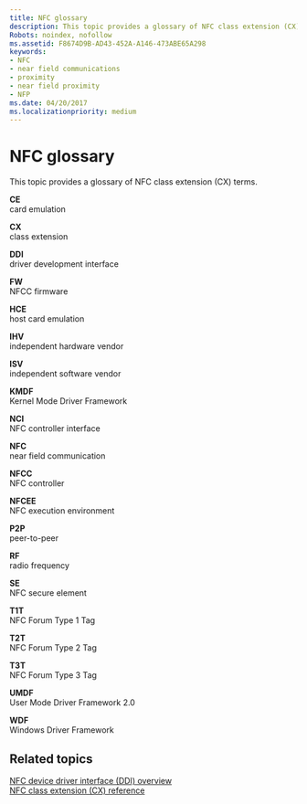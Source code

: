 ```yaml
---
title: NFC glossary
description: This topic provides a glossary of NFC class extension (CX) terms.
Robots: noindex, nofollow
ms.assetid: F8674D9B-AD43-452A-A146-473ABE65A298
keywords:
- NFC
- near field communications
- proximity
- near field proximity
- NFP
ms.date: 04/20/2017
ms.localizationpriority: medium
---
```


# NFC glossary


This topic provides a glossary of NFC class extension (CX) terms.

<a href="" id="nfpdrivers-glossary"></a>**CE**  
card emulation

<a href="" id="nfpdrivers-cx"></a>**CX**  
class extension

<a href="" id="nfpdrivers-ddi"></a>**DDI**  
driver development interface

<a href="" id="nfpdrivers-fw"></a>**FW**  
NFCC firmware

<a href="" id="nfpdrivers-hce"></a>**HCE**  
host card emulation

<a href="" id="nfpdrivers-ihv"></a>**IHV**  
independent hardware vendor

<a href="" id="nfpdrivers-isv"></a>**ISV**  
independent software vendor

<a href="" id="nfpdrivers-kmdf"></a>**KMDF**  
Kernel Mode Driver Framework

<a href="" id="nfpdrivers-nci"></a>**NCI**  
NFC controller interface

<a href="" id="nfpdrivers-nfc"></a>**NFC**  
near field communication

<a href="" id="nfpdrivers-nfcc"></a>**NFCC**  
NFC controller

<a href="" id="nfpdrivers-nfcee"></a>**NFCEE**  
NFC execution environment

<a href="" id="nfpdrivers-p2p"></a>**P2P**  
peer-to-peer

<a href="" id="nfpdrivers-rf"></a>**RF**  
radio frequency

<a href="" id="nfpdrivers-se"></a>**SE**  
NFC secure element

<a href="" id="nfpdrivers-t1t"></a>**T1T**  
NFC Forum Type 1 Tag

<a href="" id="nfpdrivers-t2t"></a>**T2T**  
NFC Forum Type 2 Tag

<a href="" id="nfpdrivers-t3t"></a>**T3T**  
NFC Forum Type 3 Tag

<a href="" id="nfpdrivers-umdf"></a>**UMDF**  
User Mode Driver Framework 2.0

<a href="" id="nfpdrivers-wdf"></a>**WDF**  
Windows Driver Framework

 

 
## Related topics
[NFC device driver interface (DDI) overview](https://docs.microsoft.com/windows-hardware/drivers/ddi/index)  
[NFC class extension (CX) reference](https://docs.microsoft.com/windows-hardware/drivers/ddi/index)  

